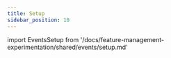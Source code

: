 ```yaml
---
title: Setup
sidebar_position: 10
---
```


import EventsSetup from '/docs/feature-management-experimentation/shared/events/setup.md'

<EventsSetup />